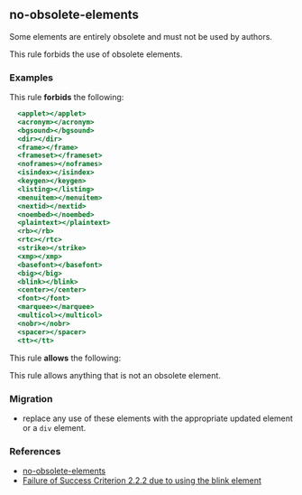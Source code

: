 ## no-obsolete-elements

Some elements are entirely obsolete and must not be used by authors. 

This rule forbids the use of obsolete elements.

### Examples

This rule **forbids** the following:

```hbs
  <applet></applet>
  <acronym></acronym>
  <bgsound></bgsound>
  <dir></dir>
  <frame></frame>
  <frameset></frameset>
  <noframes></noframes>
  <isindex></isindex>
  <keygen></keygen>
  <listing></listing>
  <menuitem></menuitem>
  <nextid></nextid>
  <noembed></noembed>
  <plaintext></plaintext>
  <rb></rb>
  <rtc></rtc>
  <strike></strike>
  <xmp></xmp>
  <basefont></basefont>
  <big></big>
  <blink></blink>
  <center></center>
  <font></font>
  <marquee></marquee>
  <multicol></multicol>
  <nobr></nobr>
  <spacer></spacer>
  <tt></tt>
```

This rule **allows** the following:

This rule allows anything that is not an obsolete element.

### Migration

* replace any use of these elements with the appropriate updated element or a `div` element.

### References

* [no-obsolete-elements](https://html.spec.whatwg.org/multipage/obsolete.html#non-conforming-features)
* [Failure of Success Criterion 2.2.2 due to using the blink element](https://www.w3.org/TR/WCAG20-TECHS/failures.html#F47)
